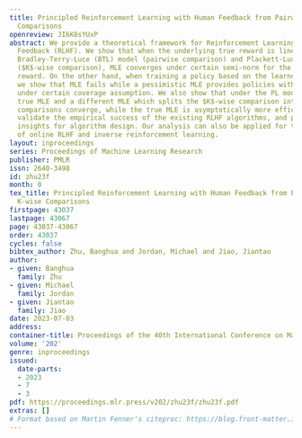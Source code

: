 ```yaml
---
title: Principled Reinforcement Learning with Human Feedback from Pairwise or K-wise
  Comparisons
openreview: JI6K8sYUxP
abstract: We provide a theoretical framework for Reinforcement Learning with Human
  Feedback (RLHF). We show that when the underlying true reward is linear, under both
  Bradley-Terry-Luce (BTL) model (pairwise comparison) and Plackett-Luce (PL) model
  ($K$-wise comparison), MLE converges under certain semi-norm for the family of linear
  reward. On the other hand, when training a policy based on the learned reward model,
  we show that MLE fails while a pessimistic MLE provides policies with good performance
  under certain coverage assumption. We also show that under the PL model, both the
  true MLE and a different MLE which splits the $K$-wise comparison into pairwise
  comparisons converge, while the true MLE is asymptotically more efficient. Our results
  validate the empirical success of the existing RLHF algorithms, and provide new
  insights for algorithm design. Our analysis can also be applied for the problem
  of online RLHF and inverse reinforcement learning.
layout: inproceedings
series: Proceedings of Machine Learning Research
publisher: PMLR
issn: 2640-3498
id: zhu23f
month: 0
tex_title: Principled Reinforcement Learning with Human Feedback from Pairwise or
  K-wise Comparisons
firstpage: 43037
lastpage: 43067
page: 43037-43067
order: 43037
cycles: false
bibtex_author: Zhu, Banghua and Jordan, Michael and Jiao, Jiantao
author:
- given: Banghua
  family: Zhu
- given: Michael
  family: Jordan
- given: Jiantao
  family: Jiao
date: 2023-07-03
address: 
container-title: Proceedings of the 40th International Conference on Machine Learning
volume: '202'
genre: inproceedings
issued:
  date-parts:
  - 2023
  - 7
  - 3
pdf: https://proceedings.mlr.press/v202/zhu23f/zhu23f.pdf
extras: []
# Format based on Martin Fenner's citeproc: https://blog.front-matter.io/posts/citeproc-yaml-for-bibliographies/
---
```

